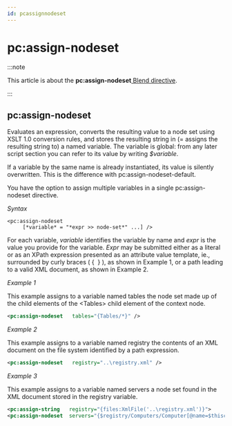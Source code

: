 ```yaml
---
id: pcassignnodeset
---
```


# pc:assign-nodeset




:::note

This article is about the **pc:assign-nodeset**[ Blend directive](/docs/Repositories/Blend_directives).

:::

## **pc:assign-nodeset**

Evaluates an expression, converts the resulting value to a node set using XSLT 1.0 conversion rules, and stores the resulting string in (= assigns the resulting string to) a named variable. The variable is global: from any later script section you can refer to its value by writing *$variable*.

If a variable by the same name is already instantiated, its value is silently overwritten. This is the difference with pc:assign-nodeset-default.

You have the option to assign multiple variables in a single pc:assign-nodeset directive.

*Syntax*

```
<pc:assign-nodeset
     [*variable* = "*expr >> node-set*" ...] />
```

For each variable, *variable* identifies the variable by name and *expr* is the value you provide for the variable. *Expr* may be submitted either as a literal or as an XPath expression presented as an attribute value template, ie., surrounded by curly braces ( {  } ), as shown in Example 1, or a path leading to a valid XML document, as shown in Example 2.

*Example 1*

This example assigns to a variable named tables the node set made up of the child elements of the \<Tables> child element of the context node.

```xml
<pc:assign-nodeset   tables="{Tables/*}" />
```

*Example 2*

This example assigns to a variable named registry the contents of an XML document on the file system identified by a path expression.

```xml
<pc:assign-nodeset   registry="..\registry.xml" />
```

*Example 3*

This example assigns to a variable named servers a node set found in the XML document stored in the registry variable.

```xml
<pc:assign-string   registry="{files:XmlFile('..\registry.xml')}">
<pc:assign-nodeset  servers="{$registry/Computers/Computer[@name=$thiscomputer]/Servers/Server}" />
```

 